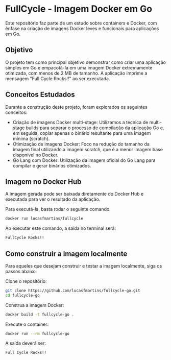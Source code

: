 # FullCycle - Imagem Docker em Go
Este repositório faz parte de um estudo sobre containers e Docker, com ênfase na criação de imagens Docker leves e funcionais para aplicações em Go.

## Objetivo
O projeto tem como principal objetivo demonstrar como criar uma aplicação simples em Go e empacotá-la em uma imagem Docker extremamente otimizada, com menos de 2 MB de tamanho. A aplicação imprime a mensagem "Full Cycle Rocks!!" ao ser executada.

## Conceitos Estudados
Durante a construção deste projeto, foram explorados os seguintes conceitos:

- Criação de imagens Docker multi-stage: Utilizamos a técnica de multi-stage builds para separar o processo de compilação da aplicação Go e, em seguida, copiar apenas o binário resultante para uma imagem mínima (scratch).
- Otimização de imagens Docker: Foco na redução do tamanho da imagem final utilizando a imagem scratch, que é a menor imagem base disponível no Docker.
- Go Lang com Docker: Utilização da imagem oficial do Go Lang para compilar e gerar binários otimizados.

## Imagem no Docker Hub
A imagem gerada pode ser baixada diretamente do Docker Hub e executada para ver o resultado da aplicação. 

Para executá-la, basta rodar o seguinte comando:

```sh
docker run lucasfmartins/fullcycle
```
Ao executar este comando, a saída no terminal será:

```sh
FullCycle Rocks!!
```

## Como construir a imagem localmente
Para aqueles que desejam construir e testar a imagem localmente, siga os passos abaixo:

Clone o repositório:

```sh
git clone https://github.com/lucasfmartins/fullcycle-go.git
cd fullcycle-go
```

Construa a imagem Docker:

```sh
docker build -t fullcycle-go .
```

Execute o container:

```sh
docker run --rm fullcycle-go
```

A saída deverá ser:

```sh
Full Cycle Rocks!!
```